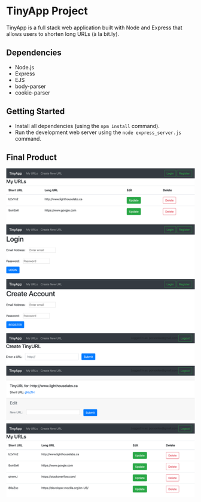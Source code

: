 # TinyApp Project

TinyApp is a full stack web application built with Node and Express that allows users to shorten long URLs (à la bit.ly).

## Dependencies
- Node.js
- Express
- EJS
- body-parser
- cookie-parser

## Getting Started

- Install all dependencies (using the `npm install` command).
- Run the development web server using the `node express_server.js` command.

## Final Product
!["screenshot of URLS page"](https://github.com/oddporson/tinyapp/blob/master/docs/urls-main-page.png)
!["screenshot of URLS page"](https://github.com/oddporson/tinyapp/blob/master/docs/user-login-page.png)
!["screenshot of URLS page"](https://github.com/oddporson/tinyapp/blob/master/docs/user-registration-page.png)
!["screenshot of URLS page"](https://github.com/oddporson/tinyapp/blob/master/docs/create-url-page.png)
!["screenshot of URLS page"](https://github.com/oddporson/tinyapp/blob/master/docs/edit-url-page.png)
!["screenshot of URLS page"](https://github.com/oddporson/tinyapp/blob/master/docs/user-page.png)
